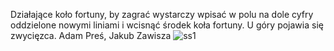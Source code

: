 Działające koło fortuny, by zagrać wystarczy wpisać w polu na dole cyfry oddzielone nowymi liniami i wcisnąć środek koła fortuny. U góry pojawia się zwycięzca.
Adam Preś, Jakub Zawisza
![ss1](https://github.com/user-attachments/assets/eb65eb42-6918-471b-9288-8147c93d5105)

